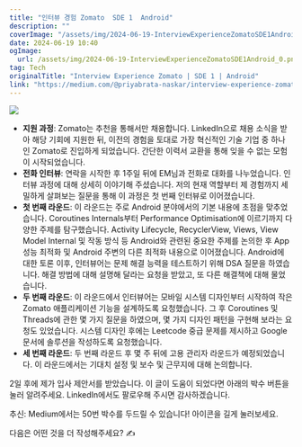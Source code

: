 ```yaml
---
title: "인터뷰 경험 Zomato  SDE 1  Android"
description: ""
coverImage: "/assets/img/2024-06-19-InterviewExperienceZomatoSDE1Android_0.png"
date: 2024-06-19 10:40
ogImage:
  url: /assets/img/2024-06-19-InterviewExperienceZomatoSDE1Android_0.png
tag: Tech
originalTitle: "Interview Experience Zomato | SDE 1 | Android"
link: "https://medium.com/@priyabrata-naskar/interview-experience-zomato-sde-1-android-4bbdca38dc2a"
---
```


<img src="/assets/img/2024-06-19-InterviewExperienceZomatoSDE1Android_0.png" />

- **지원 과정**: Zomato는 추천을 통해서만 채용합니다. LinkedIn으로 채용 소식을 받아 해당 기회에 지원한 뒤, 이전의 경험을 토대로 가장 혁신적인 기술 기업 중 하나인 Zomato로 진입하게 되었습니다. 간단한 이력서 교환을 통해 잊을 수 없는 모험이 시작되었습니다.
- **전화 인터뷰**: 연락을 시작한 후 1주일 뒤에 EM님과 전화로 대화를 나누었습니다. 인터뷰 과정에 대해 상세히 이야기해 주셨습니다. 저의 현재 역할부터 제 경험까지 세밀하게 살펴보는 질문을 통해 이 과정은 첫 번째 인터뷰로 이어졌습니다.
- **첫 번째 라운드**: 이 라운드는 주로 Android 분야에서의 기본 내용에 초점을 맞추었습니다. Coroutines Internals부터 Performance Optimisation에 이르기까지 다양한 주제를 탐구했습니다. Activity Lifecycle, RecyclerView, Views, View Model Internal 및 작동 방식 등 Android와 관련된 중요한 주제를 논의한 후 App 성능 최적화 및 Android 주변의 다른 최적화 내용으로 이어졌습니다. Android에 대한 토론 이후, 인터뷰어는 문제 해결 능력을 테스트하기 위해 DSA 질문을 하였습니다. 해결 방법에 대해 설명해 달라는 요청을 받았고, 또 다른 해결책에 대해 물었습니다.
- **두 번째 라운드**: 이 라운드에서 인터뷰어는 모바일 시스템 디자인부터 시작하여 작은 Zomato 애플리케이션 기능을 설계하도록 요청했습니다. 그 후 Coroutines 및 Threads에 관한 몇 가지 질문을 하였으며, 몇 가지 디자인 패턴을 구현해 보라는 요청도 있었습니다. 시스템 디자인 후에는 Leetcode 중급 문제를 제시하고 Google 문서에 솔루션을 작성하도록 요청했습니다.
- **세 번째 라운드**: 두 번째 라운드 후 몇 주 뒤에 고용 관리자 라운드가 예정되었습니다. 이 라운드에서는 기대치 설정 및 보수 및 근무지에 대해 논의합니다.

2일 후에 제가 입사 제안서를 받았습니다. 이 글이 도움이 되었다면 아래의 박수 버튼을 눌러 알려주세요. LinkedIn에서도 팔로우해 주시면 감사하겠습니다.

추신: Medium에서는 50번 박수를 두드릴 수 있습니다! 아이콘을 길게 눌러보세요.

<div class="content-ad"></div>

다음은 어떤 것을 더 작성해주세요? ✍️
